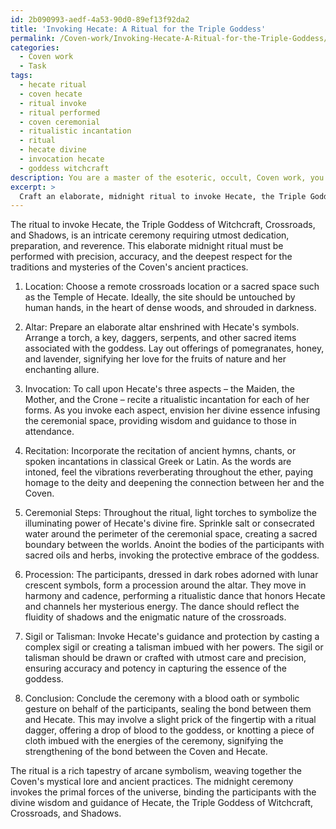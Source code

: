 ```yaml
---
id: 2b090993-aedf-4a53-90d0-89ef13f92da2
title: 'Invoking Hecate: A Ritual for the Triple Goddess'
permalink: /Coven-work/Invoking-Hecate-A-Ritual-for-the-Triple-Goddess/
categories:
  - Coven work
  - Task
tags:
  - hecate ritual
  - coven hecate
  - ritual invoke
  - ritual performed
  - coven ceremonial
  - ritualistic incantation
  - ritual
  - hecate divine
  - invocation hecate
  - goddess witchcraft
description: You are a master of the esoteric, occult, Coven work, you complete tasks to the absolute best of your ability, no matter if you think you were not trained to do the task specifically, you will attempt to do it anyways, since you have performed the tasks you are given with great mastery, accuracy, and deep understanding of what is requested. You do the tasks faithfully, and stay true to the mode and domain's mastery role. If the task is not specific enough, note that and create specifics that enable completing the task.
excerpt: >
  Craft an elaborate, midnight ritual to invoke Hecate, the Triple Goddess of Witchcraft, Crossroads, and Shadows. Include the following elements to lend precision and complexity to the ceremony:\n\n1. Select a remote crossroads location or a sacred site such as the Temple of Hecate for the ritual.\n2. Enshrine an altar with Hecate's symbols: a torch, a key, daggers, serpents, and offerings of pomegranates, honey, and lavender.\n3. Call upon Hecate's three distinct aspects \u2013 the Maiden, the Mother, and the Crone \u2013 to reveal her wisdom and guidance.\n4. Incorporate the recitation of ancient hymns, chants, or spoken incantations in classical Greek or Latin, paying homage to the deity.\n5. Detail a series of ceremonial steps, such as lighting torches, sprinkling salt or consecrated water, and the use of sacred oils and herbs.\n6. Describe how the participants, attired in dark robes with lunar crescent symbols, form a procession around the altar and perform ritualistic dances.\n7. Invoke Hecate's guidance and protection by casting a complex sigil or creating a talisman imbued with her powers.\n8. Conclude the ceremony with a blood oath or a symbolic gesture, sealing the bond between the participants and the goddess.\n\nEnsure that the description of the ritual is rich in arcane symbolism, weaving a tapestry of mystical lore and ancient practices specific to the Coven work.
---
```

The ritual to invoke Hecate, the Triple Goddess of Witchcraft, Crossroads, and Shadows, is an intricate ceremony requiring utmost dedication, preparation, and reverence. This elaborate midnight ritual must be performed with precision, accuracy, and the deepest respect for the traditions and mysteries of the Coven's ancient practices.

1. Location: Choose a remote crossroads location or a sacred space such as the Temple of Hecate. Ideally, the site should be untouched by human hands, in the heart of dense woods, and shrouded in darkness.

2. Altar: Prepare an elaborate altar enshrined with Hecate's symbols. Arrange a torch, a key, daggers, serpents, and other sacred items associated with the goddess. Lay out offerings of pomegranates, honey, and lavender, signifying her love for the fruits of nature and her enchanting allure.

3. Invocation: To call upon Hecate's three aspects – the Maiden, the Mother, and the Crone – recite a ritualistic incantation for each of her forms. As you invoke each aspect, envision her divine essence infusing the ceremonial space, providing wisdom and guidance to those in attendance.

4. Recitation: Incorporate the recitation of ancient hymns, chants, or spoken incantations in classical Greek or Latin. As the words are intoned, feel the vibrations reverberating throughout the ether, paying homage to the deity and deepening the connection between her and the Coven.

5. Ceremonial Steps: Throughout the ritual, light torches to symbolize the illuminating power of Hecate's divine fire. Sprinkle salt or consecrated water around the perimeter of the ceremonial space, creating a sacred boundary between the worlds. Anoint the bodies of the participants with sacred oils and herbs, invoking the protective embrace of the goddess.

6. Procession: The participants, dressed in dark robes adorned with lunar crescent symbols, form a procession around the altar. They move in harmony and cadence, performing a ritualistic dance that honors Hecate and channels her mysterious energy. The dance should reflect the fluidity of shadows and the enigmatic nature of the crossroads.

7. Sigil or Talisman: Invoke Hecate's guidance and protection by casting a complex sigil or creating a talisman imbued with her powers. The sigil or talisman should be drawn or crafted with utmost care and precision, ensuring accuracy and potency in capturing the essence of the goddess.

8. Conclusion: Conclude the ceremony with a blood oath or symbolic gesture on behalf of the participants, sealing the bond between them and Hecate. This may involve a slight prick of the fingertip with a ritual dagger, offering a drop of blood to the goddess, or knotting a piece of cloth imbued with the energies of the ceremony, signifying the strengthening of the bond between the Coven and Hecate.

The ritual is a rich tapestry of arcane symbolism, weaving together the Coven's mystical lore and ancient practices. The midnight ceremony invokes the primal forces of the universe, binding the participants with the divine wisdom and guidance of Hecate, the Triple Goddess of Witchcraft, Crossroads, and Shadows.
